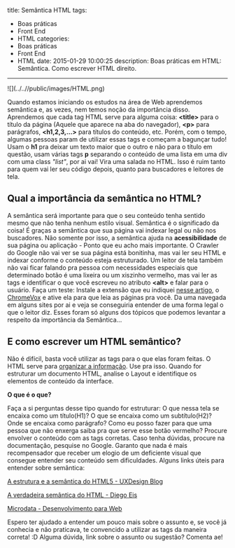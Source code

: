 title: Semântica HTML
tags:
  - Boas práticas
  - Front End
  - HTML
categories:
  - Boas práticas
  - Front End
  - HTML
date: 2015-01-29 10:00:25
description: Boas práticas em HTML: Semântica. Como escrever HTML direito.
---
<div class="shared-img">
![](../..//public/images/HTML.png)
</div>

Quando estamos iniciando os estudos na área de Web aprendemos semântica e, as vezes, nem temos noção da importância disso. Aprendemos que cada tag HTML serve para alguma coisa: **&lt;title&gt;** para o título da página (Aquele que aparece na aba do navegador), **&lt;p&gt;** para parágrafos, **&lt;h1,2,3,...&gt;** para títulos do conteúdo, etc.<!--more-->
Porém, com o tempo, algumas pessoas param de utilizar essas tags e começam a bagunçar tudo! Usam o **h1** pra deixar um texto maior que o outro e não para o título em questão, usam várias tags **p** separando o conteúdo de uma lista em uma div com uma class *"list"*, por ai vai! Vira uma salada no HTML.
Isso é ruim tanto para quem vai ler seu código depois, quanto para buscadores e leitores de tela.

## Qual a importância da semântica no HTML?
A semântica será importante para que o seu conteúdo tenha sentido mesmo que não tenha nenhum estilo visual. Semântica é o significado da coisa! É graças a semântica que sua página vai indexar legal ou não nos buscadores. Não somente por isso, a semântica ajuda na **acessibilidade** de sua página ou aplicação - Ponto que eu acho mais importante.
O Crawler do Google não vai ver se sua página está bonitinha, mas vai ler seu HTML e indexar conforme o conteúdo esteja estruturado. Um leitor de tela também não vai ficar falando pra pessoa com necessidades especiais que determinado botão é uma lixeira ou um xiszinho vermelho, mas vai ler as tags e identificar o que você escreveu no atributo **&lt;alt&gt;** e falar para o usuário.
Faça um teste: Instale a extensão que eu indiquei [nesse artigo](/posts/extensoes-navegador-desenvolvimento-web/ "Extensões do Navegador para Desenvolvimento Web"), o [ChromeVox](https://chrome.google.com/webstore/detail/chromevox/kgejglhpjiefppelpmljglcjbhoiplfn "ChromeVox") e ative ela para que leia as páginas pra você. Da uma navegada em alguns sites por ai e veja se conseguiria entender de uma forma legal o que o leitor diz.
Esses foram só alguns dos tópicos que podemos levantar a respeito da importância da Semântica...

## E como escrever um HTML semântico?

Não é difícil, basta você utilizar as tags para o que elas foram feitas.
O HTML serve para [organizar a informação](https://www.eventials.com/locaweb/diego-eis-a-semantica-do-html-5/). Use pra isso.
Quando for estruturar um documento HTML, analise o Layout e identifique os elementos de conteúdo da interface.

**O que é o que?**

Faça a si perguntas desse tipo quando for estruturar: O que nessa tela se encaixa como um título(H1)? O que se encaixa como um subtítulo(H2)? Onde se encaixa como parágrafo? Como eu posso fazer para que uma pessoa que não enxerga saiba pra que serve esse botão vermelho?
Procure envolver o conteúdo com as tags corretas. Caso tenha dúvidas, procure na documentação, pesquise no Google.
Garanto que nada é mais recompensador que receber um elogio de um deficiente visual que consegue entender seu conteúdo sem dificuldades.
Alguns links úteis para entender sobre semântica:

[A estrutura e a semântica do HTML5 - UXDesign Blog](http://www.uxdesign.blog.br/padroes-web/html5/entendo-a-estrutura-e-a-semantica-do-html5/ "A estrutura e a semântica do HTML5")

[A verdadeira semântica do HTML - Diego Eis](http://pt.slideshare.net/diegoeis/a-verdadeira-semntica-do-html5 "A verdadeira semântica do HTML")

[Microdata - Desenvolvimento para Web](http://desenvolvimentoparaweb.com/html/microdata-api-schema-org-significado-html/ "Microdata API e Schema.org: dando significado ao HTML")

Espero ter ajudado a entender um pouco mais sobre o assunto e, se você já conhecia e não praticava, te convencido a utilizar as tags da maneira correta! :D
Alguma dúvida, link sobre o assunto ou sugestão? Comenta ae!
